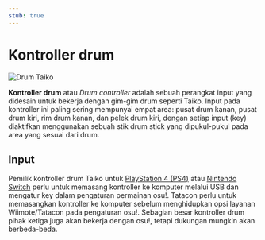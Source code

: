 ```yaml
---
stub: true
---
```


# Kontroller drum

![](img/taiko-drum.jpg "Drum Taiko")

**Kontroller drum** atau *Drum controller* adalah sebuah perangkat input yang didesain untuk bekerja dengan gim-gim drum seperti Taiko. Input pada kontroller ini paling sering mempunyai empat area: pusat drum kanan, pusat drum kiri, rim drum kanan, dan pelek drum kiri, dengan setiap input (key) diaktifkan menggunakan sebuah stik drum stick yang dipukul-pukul pada area yang sesuai dari drum.

## Input

Pemilik kontroller drum Taiko untuk [PlayStation 4 (PS4)](https://en.wikipedia.org/wiki/PlayStation_4 "Wikipedia") atau [Nintendo Switch](https://en.wikipedia.org/wiki/Nintendo_Switch "Wikipedia") perlu untuk memasang kontroller ke komputer melalui USB dan mengatur key dalam pengaturan permainan osu!. Tatacon perlu untuk memasangkan kontroller ke komputer sebelum menghidupkan opsi layanan Wiimote/Tatacon pada pengaturan osu!. Sebagian besar kontroller drum pihak ketiga juga akan bekerja dengan osu!, tetapi dukungan mungkin akan berbeda-beda.
